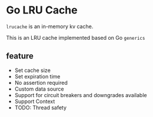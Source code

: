 # Go LRU Cache

`lrucache` is an in-memory kv cache.

This is an LRU cache implemented based on Go `generics`

## feature

* Set cache size
* Set expiration time
* No assertion required
* Custom data source
* Support for circuit breakers and downgrades available
* Support Context
* TODO: Thread safety
